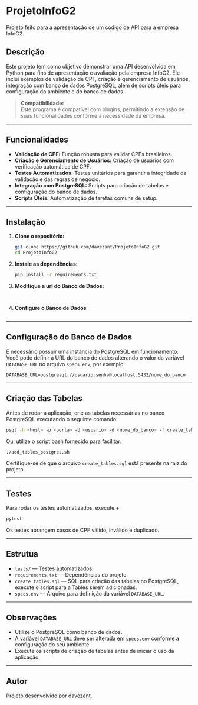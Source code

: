 # ProjetoInfoG2

Projeto feito para a apresentação de um código de API para a empresa InfoG2.

## Descrição

Este projeto tem como objetivo demonstrar uma API desenvolvida em Python para fins de apresentação e avaliação pela empresa InfoG2. Ele inclui exemplos de validação de CPF, criação e gerenciamento de usuários, integração com banco de dados PostgreSQL, além de scripts úteis para configuração do ambiente e do banco de dados.

> **Compatibilidade:**  
> Este programa é compatível com plugins, permitindo a extensão de suas funcionalidades conforme a necessidade da empresa.

---

## Funcionalidades

- **Validação de CPF:** Função robusta para validar CPFs brasileiros.
- **Criação e Gerenciamento de Usuários:** Criação de usuários com verificação automática de CPF.
- **Testes Automatizados:** Testes unitários para garantir a integridade da validação e das regras de negócio.
- **Integração com PostgreSQL:** Scripts para criação de tabelas e configuração do banco de dados.
- **Scripts Úteis:** Automatização de tarefas comuns de setup.

---

## Instalação

1. **Clone o repositório:**
   ```bash
   git clone https://github.com/davezant/ProjetoInfoG2.git
   cd ProjetoInfoG2
   ```

2. **Instale as dependências:**
   ```bash
   pip install -r requirements.txt
   ```
3. **Modifique a url do Banco de Dados:**
   ```echo "DATABASE_URL="postgresql://USARIO:SENHA@.../DATABASE"" > ./specs.env
    
   ```
4. **Configure o Banco de Dados**
   ```psql -U USUARIO -d DATABASE -f create_tables.sql      
   ```

---

## Configuração do Banco de Dados

É necessário possuir uma instância do PostgreSQL em funcionamento.  
Você pode definir a URL do banco de dados alterando o valor da variável `DATABASE_URL` no arquivo `specs.env`, por exemplo:

```
DATABASE_URL=postgresql://usuario:senha@localhost:5432/nome_do_banco
```

---

## Criação das Tabelas

Antes de rodar a aplicação, crie as tabelas necessárias no banco PostgreSQL executando o seguinte comando:

```bash
psql -h <host> -p <porta> -U <usuario> -d <nome_do_banco> -f create_tables.sql
```

Ou, utilize o script bash fornecido para facilitar:

```bash
./add_tables_postgres.sh
```

Certifique-se de que o arquivo `create_tables.sql` está presente na raiz do projeto.

---

## Testes

Para rodar os testes automatizados, execute:+

```bash
pytest
```

Os testes abrangem casos de CPF válido, inválido e duplicado.

---
## Estrutua

- `tests/` — Testes automatizados.
- `requirements.txt` — Dependências do projeto.
- `create_tables.sql` — SQL para criação das tabelas no PostgreSQL, execute o script para a Tables serem adicionadas.
- `specs.env` — Arquivo para definição da variável `DATABASE_URL`.

---

## Observações

- Utilize o PostgreSQL como banco de dados.
- A variável `DATABASE_URL` deve ser alterada em `specs.env` conforme a configuração do seu ambiente.
- Execute os scripts de criação de tabelas antes de iniciar o uso da aplicação.

---

## Autor

Projeto desenvolvido por [davezant](https://github.com/davezant).
